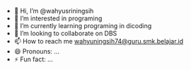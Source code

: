 - 👋 Hi, I’m @wahyusriningsih
- 👀 I’m interested in programing
- 🌱 I’m currently learning programing in dicoding
- 💞️ I’m looking to collaborate on DBS
- 📫 How to reach me wahyuningsih74@guru.smk.belajar.id
- 😄 Pronouns: ...
- ⚡ Fun fact: ...

<!---
wahyusriningsih/wahyusriningsih is a ✨ special ✨ repository because its `README.md` (this file) appears on your GitHub profile.
You can click the Preview link to take a look at your changes.
--->
